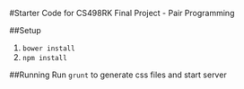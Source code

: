#Starter Code for CS498RK Final Project - Pair Programming

##Setup 
1. `bower install`
2. `npm install`

##Running
Run `grunt` to generate css files and start server
